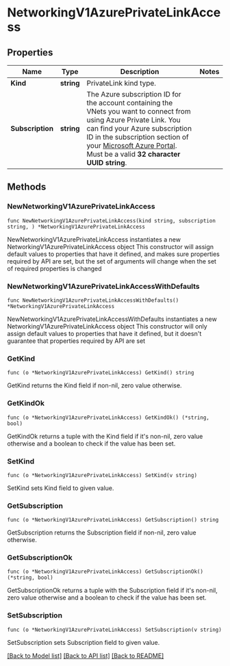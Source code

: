 # NetworkingV1AzurePrivateLinkAccess

## Properties

Name | Type | Description | Notes
------------ | ------------- | ------------- | -------------
**Kind** | **string** | PrivateLink kind type. | 
**Subscription** | **string** | The Azure subscription ID for the account containing the VNets you want to connect from using Azure Private Link. You can find your Azure subscription ID in the subscription section of your [Microsoft Azure Portal](https://portal.azure.com/#blade/Microsoft_Azure_Billing/SubscriptionsBlade). Must be a valid **32 character UUID string**.  | 

## Methods

### NewNetworkingV1AzurePrivateLinkAccess

`func NewNetworkingV1AzurePrivateLinkAccess(kind string, subscription string, ) *NetworkingV1AzurePrivateLinkAccess`

NewNetworkingV1AzurePrivateLinkAccess instantiates a new NetworkingV1AzurePrivateLinkAccess object
This constructor will assign default values to properties that have it defined,
and makes sure properties required by API are set, but the set of arguments
will change when the set of required properties is changed

### NewNetworkingV1AzurePrivateLinkAccessWithDefaults

`func NewNetworkingV1AzurePrivateLinkAccessWithDefaults() *NetworkingV1AzurePrivateLinkAccess`

NewNetworkingV1AzurePrivateLinkAccessWithDefaults instantiates a new NetworkingV1AzurePrivateLinkAccess object
This constructor will only assign default values to properties that have it defined,
but it doesn't guarantee that properties required by API are set

### GetKind

`func (o *NetworkingV1AzurePrivateLinkAccess) GetKind() string`

GetKind returns the Kind field if non-nil, zero value otherwise.

### GetKindOk

`func (o *NetworkingV1AzurePrivateLinkAccess) GetKindOk() (*string, bool)`

GetKindOk returns a tuple with the Kind field if it's non-nil, zero value otherwise
and a boolean to check if the value has been set.

### SetKind

`func (o *NetworkingV1AzurePrivateLinkAccess) SetKind(v string)`

SetKind sets Kind field to given value.


### GetSubscription

`func (o *NetworkingV1AzurePrivateLinkAccess) GetSubscription() string`

GetSubscription returns the Subscription field if non-nil, zero value otherwise.

### GetSubscriptionOk

`func (o *NetworkingV1AzurePrivateLinkAccess) GetSubscriptionOk() (*string, bool)`

GetSubscriptionOk returns a tuple with the Subscription field if it's non-nil, zero value otherwise
and a boolean to check if the value has been set.

### SetSubscription

`func (o *NetworkingV1AzurePrivateLinkAccess) SetSubscription(v string)`

SetSubscription sets Subscription field to given value.



[[Back to Model list]](../README.md#documentation-for-models) [[Back to API list]](../README.md#documentation-for-api-endpoints) [[Back to README]](../README.md)


